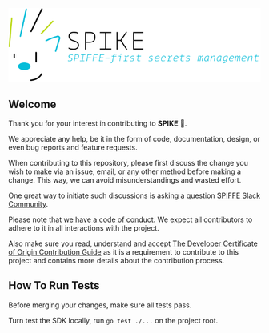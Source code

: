 ![SPIKE](docs-src/themes/zola_easydocs_theme/static/assets/spike-banner-lg.png)

## Welcome

Thank you for your interest in contributing to **SPIKE** 🤘.

We appreciate any help, be it in the form of code, documentation, design,
or even bug reports and feature requests.

When contributing to this repository, please first discuss the change you wish
to make via an issue, email, or any other method before making a change.
This way, we can avoid misunderstandings and wasted effort.

One great way to initiate such discussions is asking a question 
[SPIFFE Slack Community][slack].

[slack]: https://slack.spiffe.io/ "Join SPIFFE on Slack"

Please note that [we have a code of conduct](CODE_OF_CONDUCT.md). We expect all
contributors to adhere to it in all interactions with the project.

Also make sure you read, understand and accept
[The Developer Certificate of Origin Contribution Guide](CONTRIBUTING_DCO.md)
as it is a requirement to contribute to this project and contains more details
about the contribution process.

## How To Run Tests

Before merging your changes, make sure all tests pass.

Turn test the SDK locally, run `go test ./...` on the project root.
